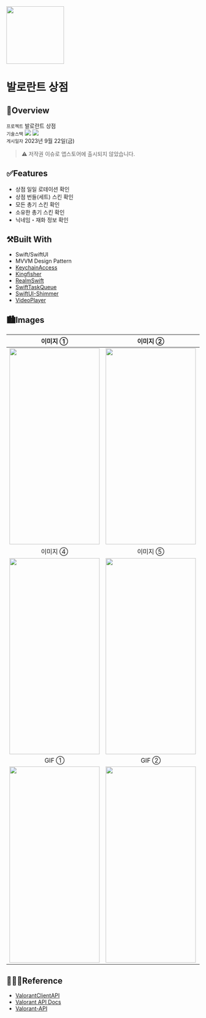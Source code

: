<img src="https://github.com/rlarjsdn3/valorant-shop-swiftui-main-project/assets/21079970/068db407-ca68-4939-983c-301f8e23500e" align="center" width="150" height="150">

# 발로란트 상점
## 🍎Overview
`프로젝트` 발로란트 상점 <br>
`기술스택` <img src="https://img.shields.io/badge/Swift-F05138?style=flat-square&logo=Swift&logoColor=white"/> <img src="https://img.shields.io/badge/Xcode-147EFB?style=flat-square&logo=Xcode&logoColor=white"/> <br>
`게시일자` 2023년 9월 22일(금) <br>

> ⚠️ 저작권 이슈로 앱스토어에 출시되지 않았습니다.

## ✅Features

* 상점 일일 로테이션 확인
* 상점 번들(세트) 스킨 확인
* 모든 총기 스킨 확인
* 소유한 총기 스킨 확인
* 닉네임・재화 정보 확인

## ⚒️Built With

* Swift/SwiftUI
* MVVM Design Pattern
* [KeychainAccess](https://github.com/kishikawakatsumi/KeychainAccess)
* [Kingfisher](https://github.com/onevcat/Kingfisher)
* [RealmSwift](https://github.com/realm/realm-swift)
* [SwiftTaskQueue](https://github.com/rickymohk/SwiftTaskQueue)
* [SwiftUI-Shimmer](https://github.com/markiv/SwiftUI-Shimmer)
* [VideoPlayer](https://github.com/wxxsw/VideoPlayer)

## 🏙️Images

| 이미지 ① | 이미지 ② | 이미지 ③ |
| :--: | :--: | :--: |
| <img src="https://github.com/rlarjsdn3/valorant-shop-swiftui-main-project/assets/21079970/31c07f49-1103-47f4-bfbe-dbd4e3c7af48" align="center" width="235" height="511"> | <img src="https://github.com/rlarjsdn3/valorant-shop-swiftui-main-project/assets/21079970/b6951e4e-a26f-4e70-999c-f6be9bb638e7" align="center" width="235" height="511"> | <img src="https://github.com/rlarjsdn3/valorant-shop-swiftui-main-project/assets/21079970/df3d1875-2be7-4e52-bb6d-aeca1a520368" align="center" width="235" height="511"> |
| 이미지 ④ | 이미지 ⑤ | 이미지 ⑥ |
| <img src="https://github.com/rlarjsdn3/valorant-shop-swiftui-main-project/assets/21079970/ea43ac4d-9174-427a-b4b5-6afc598d4f73" align="center" width="235" height="511"> | <img src="https://github.com/rlarjsdn3/valorant-shop-swiftui-main-project/assets/21079970/ccde7fa7-d4c5-4f93-9805-592f7612dff5" align="center" width="235" height="511"> | <img src="https://github.com/rlarjsdn3/valorant-shop-swiftui-main-project/assets/21079970/6f6d5f1a-777c-4b08-a862-8c293db8af91" align="center" width="235" height="511"> |
| GIF ① | GIF ② | GIF ③ |
| <img src="https://github.com/rlarjsdn3/valorant-shop-swiftui-main-project/assets/21079970/83b86e67-8376-4471-8415-13a317137432" align="center" width="235" height="511"> | <img src="https://github.com/rlarjsdn3/valorant-shop-swiftui-main-project/assets/21079970/289aa5a3-47c7-4daf-9948-0c17f1f16398" align="center" width="235" height="511"> | <img src="https://github.com/rlarjsdn3/valorant-shop-swiftui-main-project/assets/21079970/b2187557-1f0d-4b63-8dfc-09239f129855" align="center" width="235" height="511"> |
 
## 👩🏻‍💻Reference

* [ValorantClientAPI](https://github.com/HeyM1ke/ValorantClientAPI)
* [Valorant API Docs](https://valapidocs.techchrism.me/endpoint/storefront)
* [Valorant-API](https://dash.valorant-api.com/endpoints/weapons)
